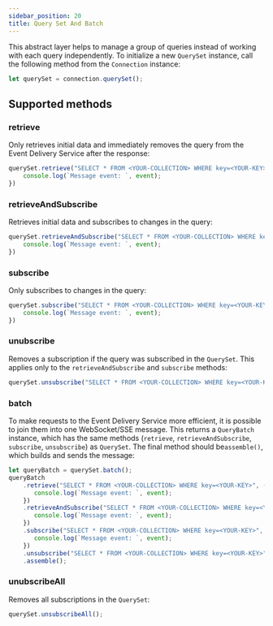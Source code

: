 ```yaml
---
sidebar_position: 20
title: Query Set And Batch
---
```


This abstract layer helps to manage a group of queries instead of working with each query independently. To initialize a new `QuerySet` instance, call the following method from the `Connection` instance:

```js
let querySet = connection.querySet();
```

## Supported methods


### retrieve

Only retrieves initial data and immediately removes the query from the Event Delivery Service after the response:
```js
querySet.retrieve("SELECT * FROM <YOUR-COLLECTION> WHERE key=<YOUR-KEY>", (event) => {
    console.log(`Message event: `, event);
})
```

### retrieveAndSubscribe

Retrieves initial data and subscribes to changes in the query:
```js
querySet.retrieveAndSubscribe("SELECT * FROM <YOUR-COLLECTION> WHERE key=<YOUR-KEY>", (event) => {
    console.log(`Message event: `, event);
})
```

### subscribe

Only subscribes to changes in the query:
```js
querySet.subscribe("SELECT * FROM <YOUR-COLLECTION> WHERE key=<YOUR-KEY>", (event) => {
    console.log(`Message event: `, event);
})
```

### unubscribe

Removes a subscription if the query was subscribed in the `QuerySet`. This applies only to the `retrieveAndSubscribe` and `subscribe` methods:
```js
querySet.unsubscribe("SELECT * FROM <YOUR-COLLECTION> WHERE key=<YOUR-KEY>");
```

### batch

To make requests to the Event Delivery Service more efficient, it is possible to join them into one WebSocket/SSE message. This returns a `QueryBatch`  instance, which has the same methods (`retrieve`, `retrieveAndSubscribe`, `subscribe`, `unsubscribe`) as `QuerySet`.
The final method should be`assemble()`,  which builds and sends the message:
```js
let queryBatch = querySet.batch();
queryBatch
    .retrieve("SELECT * FROM <YOUR-COLLECTION> WHERE key=<YOUR-KEY>", (event) => {
       console.log(`Message event: `, event);
    })
    .retrieveAndSubscribe("SELECT * FROM <YOUR-COLLECTION> WHERE key=<YOUR-KEY>", (event) => {
       console.log(`Message event: `, event);
    })
    .subscribe("SELECT * FROM <YOUR-COLLECTION> WHERE key=<YOUR-KEY>", (event) => {
       console.log(`Message event: `, event);
    })
    .unsubscribe("SELECT * FROM <YOUR-COLLECTION> WHERE key=<YOUR-KEY>")
    .assemble();
```

### unubscribeAll

Removes all subscriptions in the `QuerySet`:
```js
querySet.unsubscribeAll();
```
